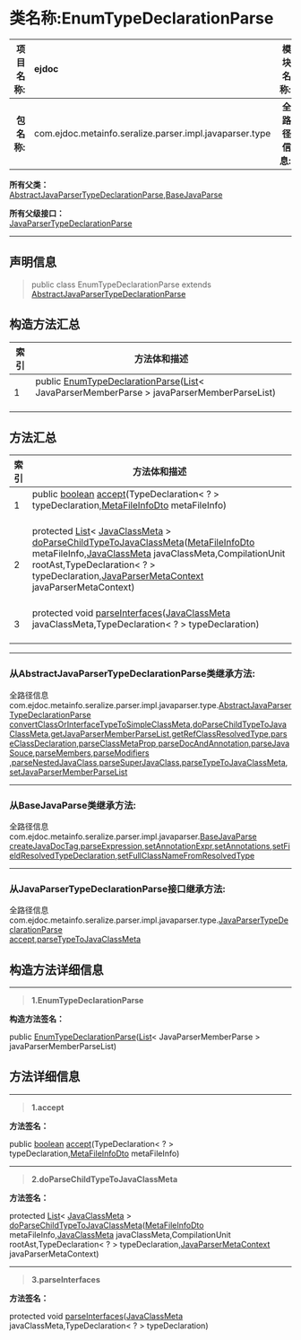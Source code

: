 # 类名称:EnumTypeDeclarationParse

|  **项目名称:**    |  ejdoc    |   **模块名称:**   |metaInfoSeralize|
| ----: | :---- | ----: |:---- |
|   **包名称:**   |  com.ejdoc.metainfo.seralize.parser.impl.javaparser.type    |   **全路径信息:**   |com.ejdoc.metainfo.seralize.parser.impl.javaparser.type.EnumTypeDeclarationParse|









**所有父类：**  
[AbstractJavaParserTypeDeclarationParse](/metaInfoSeralize/com/ejdoc/metainfo/seralize/parser/impl/javaparser/type/AbstractJavaParserTypeDeclarationParse.md),[BaseJavaParse](/metaInfoSeralize/com/ejdoc/metainfo/seralize/parser/impl/javaparser/BaseJavaParse.md)

**所有父级接口：**  
[JavaParserTypeDeclarationParse](/metaInfoSeralize/com/ejdoc/metainfo/seralize/parser/impl/javaparser/type/JavaParserTypeDeclarationParse.md)







---

## 声明信息

> public class EnumTypeDeclarationParse extends [AbstractJavaParserTypeDeclarationParse](/metaInfoSeralize/com/ejdoc/metainfo/seralize/parser/impl/javaparser/type/AbstractJavaParserTypeDeclarationParse.md)     












## 构造方法汇总

|   索引  |    方法体和描述   |
| ---- | ---- |
|1|public  [EnumTypeDeclarationParse](#enumtypedeclarationparse-list)([List](https://docs.oracle.com/javase/8/docs/api/java/util/List.html?is-external=true)< JavaParserMemberParse > javaParserMemberParseList)   <br/><br/>|


## 方法汇总

|   索引  |    方法体和描述   |
| ---- | ---- |
|1|public [boolean](https://docs.oracle.com/javase/8/docs/api/java/lang/Boolean.html?is-external=true) [accept](#accept-typedeclaration-metafileinfodto)(TypeDeclaration< ? > typeDeclaration,[MetaFileInfoDto](/metaInfoSeralize/com/ejdoc/metainfo/seralize/dto/MetaFileInfoDto.md) metaFileInfo)   <br/><br/>|
|2|protected [List](https://docs.oracle.com/javase/8/docs/api/java/util/List.html?is-external=true)< [JavaClassMeta](/metaInfoSeralize/com/ejdoc/metainfo/seralize/model/JavaClassMeta.md) > [doParseChildTypeToJavaClassMeta](#doparsechildtypetojavaclassmeta-metafileinfodto-javaclassmeta-compilationunit-typedeclaration-javaparsermetacontext)([MetaFileInfoDto](/metaInfoSeralize/com/ejdoc/metainfo/seralize/dto/MetaFileInfoDto.md) metaFileInfo,[JavaClassMeta](/metaInfoSeralize/com/ejdoc/metainfo/seralize/model/JavaClassMeta.md) javaClassMeta,CompilationUnit rootAst,TypeDeclaration< ? > typeDeclaration,[JavaParserMetaContext](/metaInfoSeralize/com/ejdoc/metainfo/seralize/parser/impl/javaparser/JavaParserMetaContext.md) javaParserMetaContext)   <br/><br/>|
|3|protected void [parseInterfaces](#parseinterfaces-javaclassmeta-typedeclaration)([JavaClassMeta](/metaInfoSeralize/com/ejdoc/metainfo/seralize/model/JavaClassMeta.md) javaClassMeta,TypeDeclaration< ? > typeDeclaration)   <br/><br/>|


---

### 从AbstractJavaParserTypeDeclarationParse类继承方法:

全路径信息com.ejdoc.metainfo.seralize.parser.impl.javaparser.type.[AbstractJavaParserTypeDeclarationParse](/metaInfoSeralize/com/ejdoc/metainfo/seralize/parser/impl/javaparser/type/AbstractJavaParserTypeDeclarationParse.md)  
[convertClassOrInterfaceTypeToSimpleClassMeta](/metaInfoSeralize/com/ejdoc/metainfo/seralize/parser/impl/javaparser/type/AbstractJavaParserTypeDeclarationParse.md#convertClassOrInterfaceTypeToSimpleClassMeta-classorinterfacetype),[doParseChildTypeToJavaClassMeta](/metaInfoSeralize/com/ejdoc/metainfo/seralize/parser/impl/javaparser/type/AbstractJavaParserTypeDeclarationParse.md#doParseChildTypeToJavaClassMeta-metafileinfodto-javaclassmeta-compilationunit-typedeclaration-javaparsermetacontext),[getJavaParserMemberParseList](/metaInfoSeralize/com/ejdoc/metainfo/seralize/parser/impl/javaparser/type/AbstractJavaParserTypeDeclarationParse.md#getJavaParserMemberParseList),[getRefClassResolvedType](/metaInfoSeralize/com/ejdoc/metainfo/seralize/parser/impl/javaparser/type/AbstractJavaParserTypeDeclarationParse.md#getRefClassResolvedType-classorinterfacetype),[parseClassDeclaration](/metaInfoSeralize/com/ejdoc/metainfo/seralize/parser/impl/javaparser/type/AbstractJavaParserTypeDeclarationParse.md#parseClassDeclaration-javaclassmeta-javaparsermetacontext),[parseClassMetaProp](/metaInfoSeralize/com/ejdoc/metainfo/seralize/parser/impl/javaparser/type/AbstractJavaParserTypeDeclarationParse.md#parseClassMetaProp-javaclassmeta-metafileinfodto-typedeclaration-javaparsermetacontext),[parseDocAndAnnotation](/metaInfoSeralize/com/ejdoc/metainfo/seralize/parser/impl/javaparser/type/AbstractJavaParserTypeDeclarationParse.md#parseDocAndAnnotation-javaclassmeta-typedeclaration-compilationunit-javaparsermetacontext),[parseJavaSouce](/metaInfoSeralize/com/ejdoc/metainfo/seralize/parser/impl/javaparser/type/AbstractJavaParserTypeDeclarationParse.md#parseJavaSouce-javaclassmeta-compilationunit-javaparsermetacontext),[parseMembers](/metaInfoSeralize/com/ejdoc/metainfo/seralize/parser/impl/javaparser/type/AbstractJavaParserTypeDeclarationParse.md#parseMembers-javaclassmeta-metafileinfodto-typedeclaration-javaparsermetacontext),[parseModifiers](/metaInfoSeralize/com/ejdoc/metainfo/seralize/parser/impl/javaparser/type/AbstractJavaParserTypeDeclarationParse.md#parseModifiers-javaclassmeta-typedeclaration-javaparsermetacontext)
,[parseNestedJavaClass](/metaInfoSeralize/com/ejdoc/metainfo/seralize/parser/impl/javaparser/type/AbstractJavaParserTypeDeclarationParse.md#parseNestedJavaClass-javaclassmeta-typedeclaration-compilationunit-javaparsermetacontext),[parseSuperJavaClass](/metaInfoSeralize/com/ejdoc/metainfo/seralize/parser/impl/javaparser/type/AbstractJavaParserTypeDeclarationParse.md#parseSuperJavaClass-javaclassmeta-typedeclaration),[parseTypeToJavaClassMeta](/metaInfoSeralize/com/ejdoc/metainfo/seralize/parser/impl/javaparser/type/AbstractJavaParserTypeDeclarationParse.md#parseTypeToJavaClassMeta-metafileinfodto-compilationunit-typedeclaration-javaparsermetacontext),[setJavaParserMemberParseList](/metaInfoSeralize/com/ejdoc/metainfo/seralize/parser/impl/javaparser/type/AbstractJavaParserTypeDeclarationParse.md#setJavaParserMemberParseList-list)

---

### 从BaseJavaParse类继承方法:

全路径信息com.ejdoc.metainfo.seralize.parser.impl.javaparser.[BaseJavaParse](/metaInfoSeralize/com/ejdoc/metainfo/seralize/parser/impl/javaparser/BaseJavaParse.md)  
[createJavaDocTag](/metaInfoSeralize/com/ejdoc/metainfo/seralize/parser/impl/javaparser/BaseJavaParse.md#createJavaDocTag-optional-javamodelmeta),[parseExpression](/metaInfoSeralize/com/ejdoc/metainfo/seralize/parser/impl/javaparser/BaseJavaParse.md#parseExpression-expression-list),[setAnnotationExpr](/metaInfoSeralize/com/ejdoc/metainfo/seralize/parser/impl/javaparser/BaseJavaParse.md#setAnnotationExpr-annotationexpr-javamodelmeta),[setAnnotations](/metaInfoSeralize/com/ejdoc/metainfo/seralize/parser/impl/javaparser/BaseJavaParse.md#setAnnotations-nodelist-javamodelmeta),[setFieldResolvedTypeDeclaration](/metaInfoSeralize/com/ejdoc/metainfo/seralize/parser/impl/javaparser/BaseJavaParse.md#setFieldResolvedTypeDeclaration-javaclassmeta-type),[setFullClassNameFromResolvedType](/metaInfoSeralize/com/ejdoc/metainfo/seralize/parser/impl/javaparser/BaseJavaParse.md#setFullClassNameFromResolvedType-javaclassmeta-resolvedtype)



---

### 从JavaParserTypeDeclarationParse接口继承方法:

全路径信息com.ejdoc.metainfo.seralize.parser.impl.javaparser.type.[JavaParserTypeDeclarationParse](/metaInfoSeralize/com/ejdoc/metainfo/seralize/parser/impl/javaparser/type/JavaParserTypeDeclarationParse.md)  
[accept](/metaInfoSeralize/com/ejdoc/metainfo/seralize/parser/impl/javaparser/type/JavaParserTypeDeclarationParse.md#accept-typedeclaration-metafileinfodto),[parseTypeToJavaClassMeta](/metaInfoSeralize/com/ejdoc/metainfo/seralize/parser/impl/javaparser/type/JavaParserTypeDeclarationParse.md#parseTypeToJavaClassMeta-metafileinfodto-compilationunit-typedeclaration-javaparsermetacontext)



## 构造方法详细信息


---

> **1.<span id="enumtypedeclarationparse-list">EnumTypeDeclarationParse</span>**

**构造方法签名：** 

  public  [EnumTypeDeclarationParse](#enumtypedeclarationparse-list)([List](https://docs.oracle.com/javase/8/docs/api/java/util/List.html?is-external=true)< JavaParserMemberParse > javaParserMemberParseList)   








## 方法详细信息


---

> **1.<span id="accept-typedeclaration-metafileinfodto">accept</span>**

**方法签名：** 

  public [boolean](https://docs.oracle.com/javase/8/docs/api/java/lang/Boolean.html?is-external=true) [accept](#accept-typedeclaration-metafileinfodto)(TypeDeclaration< ? > typeDeclaration,[MetaFileInfoDto](/metaInfoSeralize/com/ejdoc/metainfo/seralize/dto/MetaFileInfoDto.md) metaFileInfo)   










---

> **2.<span id="doparsechildtypetojavaclassmeta-metafileinfodto-javaclassmeta-compilationunit-typedeclaration-javaparsermetacontext">doParseChildTypeToJavaClassMeta</span>**

**方法签名：** 

  protected [List](https://docs.oracle.com/javase/8/docs/api/java/util/List.html?is-external=true)< [JavaClassMeta](/metaInfoSeralize/com/ejdoc/metainfo/seralize/model/JavaClassMeta.md) > [doParseChildTypeToJavaClassMeta](#doparsechildtypetojavaclassmeta-metafileinfodto-javaclassmeta-compilationunit-typedeclaration-javaparsermetacontext)([MetaFileInfoDto](/metaInfoSeralize/com/ejdoc/metainfo/seralize/dto/MetaFileInfoDto.md) metaFileInfo,[JavaClassMeta](/metaInfoSeralize/com/ejdoc/metainfo/seralize/model/JavaClassMeta.md) javaClassMeta,CompilationUnit rootAst,TypeDeclaration< ? > typeDeclaration,[JavaParserMetaContext](/metaInfoSeralize/com/ejdoc/metainfo/seralize/parser/impl/javaparser/JavaParserMetaContext.md) javaParserMetaContext)   










---

> **3.<span id="parseinterfaces-javaclassmeta-typedeclaration">parseInterfaces</span>**

**方法签名：** 

  protected void [parseInterfaces](#parseinterfaces-javaclassmeta-typedeclaration)([JavaClassMeta](/metaInfoSeralize/com/ejdoc/metainfo/seralize/model/JavaClassMeta.md) javaClassMeta,TypeDeclaration< ? > typeDeclaration)   









